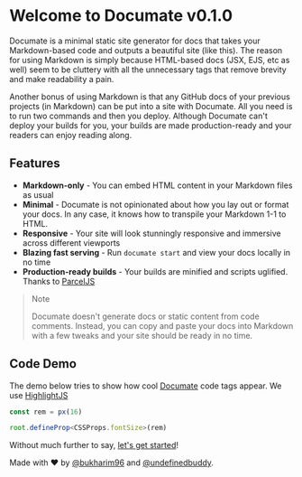 # Welcome to Documate v0.1.0

Documate is a minimal static site generator for docs that takes your Markdown-based code and
outputs a beautiful site (like this). The reason for using Markdown is simply because HTML-based
docs (JSX, EJS, etc as well) seem to be cluttery with all the unnecessary tags that remove
brevity and make readability a pain.

Another bonus of using Markdown is that any GitHub docs of your previous projects (in Markdown)
can be put into a site with Documate. All you need is to run two commands and then you deploy.
Although Documate can't deploy your builds for you, your builds are made production-ready and
your readers can enjoy reading along.

## Features

- **Markdown-only** - You can embed HTML content in your Markdown files as usual
- **Minimal** - Documate is not opinionated about how you lay out or format your docs. In any case,
it knows how to transpile your Markdown 1-1 to HTML.
- **Responsive** - Your site will look stunningly responsive and immersive across different viewports
- **Blazing fast serving** - Run `documate start` and view your docs locally in no time
- **Production-ready builds** - Your builds are minified and scripts uglified. Thanks to [ParcelJS](https://parceljs.org/)

>
> Note
>
> Documate doesn't generate docs or static content from code comments. Instead, you can copy and paste your docs into Markdown with a few tweaks and your site should be ready in no time.
>

## Code Demo

The demo below tries to show how cool [Documate](/) code tags appear. We use [HighlightJS](/)

```typescript
const rem = px(16)

root.defineProp<CSSProps.fontSize>(rem)
```

Without much further to say, [let's get started](/getting-started)!

Made with ❤ by [@bukharim96](https://twitter.com/bukharim96) and [@undefinedbuddy](https://twitter.com/undefinedbuddy).
